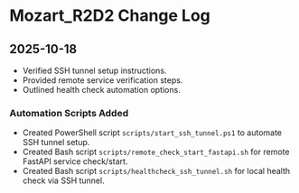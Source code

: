 # Mozart_R2D2 Change Log

## 2025-10-18

  - Verified SSH tunnel setup instructions.
  - Provided remote service verification steps.
  - Outlined health check automation options.

### Automation Scripts Added
- Created PowerShell script `scripts/start_ssh_tunnel.ps1` to automate SSH tunnel setup.
- Created Bash script `scripts/remote_check_start_fastapi.sh` for remote FastAPI service check/start.
- Created Bash script `scripts/healthcheck_ssh_tunnel.sh` for local health check via SSH tunnel.
